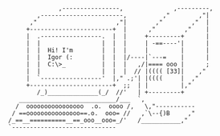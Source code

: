                             ,----------------,              ,---------,
                      ,-----------------------,          ,"        ,"|
                    ,"                      ,"|        ,"        ,"  |
                   +-----------------------+  |      ,"        ,"    |
                   |  .-----------------.  |  |     +---------+      |
                   |  |                 |  |  |     | -==----'|      |
                   |  |  Hi! I'm        |  |  |     |         |      |
                   |  |  Igor (:        |  |  |/----|`---=    |      |
                   |  |  C:\>_          |  |  |   ,/|==== ooo |      ;
                   |  |                 |  |  |  // |(((( [33]|    ,"
                   |  `-----------------'  |," .;'| |((((     |  ,"
                   +-----------------------+  ;;  | |         |,"
                      /_)______________(_/  //'   | +---------+
                 ___________________________/___  `,
                /  oooooooooooooooo  .o.  oooo /,   \,"-----------
               / ==ooooooooooooooo==.o.  ooo= //   ,`\--{)B     ,"
              /_==__==========__==_ooo__ooo=_/'   /___________,"
              `-----------------------------
              

